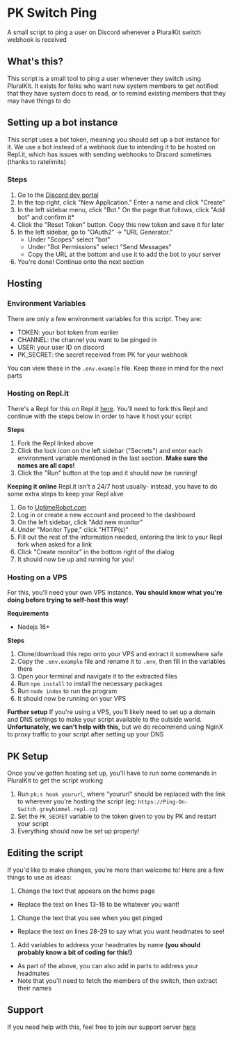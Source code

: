 # PK Switch Ping
A small script to ping a user on Discord whenever a PluralKit switch webhook is received

## What's this?
This script is a small tool to ping a user whenever they switch using PluralKit. It exists for folks who want new system members to get notified that they have system docs to read, or to remind existing members that they may have things to do

## Setting up a bot instance
This script uses a bot token, meaning you should set up a bot instance for it. We use a bot instead of a webhook due to intending it to be hosted on Repl.it, which has issues with sending webhooks to Discord sometimes (thanks to ratelimits)

### Steps
1. Go to the [Discord dev portal](https://discord.com/developers/applications)
1. In the top right, click "New Application." Enter a name and click "Create"
1. In the left sidebar menu, click "Bot." On the page that follows, click "Add bot" and confirm it\*
1. Click the "Reset Token" button. Copy this new token and save it for later
1. In the left sidebar, go to "OAuth2" -> "URL Generator."
	- Under "Scopes" select "bot"
	- Under "Bot Permissions" select "Send Messages"
	- Copy the URL at the bottom and use it to add the bot to your server
1. You're done! Continue onto the next section

## Hosting
### Environment Variables
There are only a few environment variables for this script. They are:
- TOKEN: your bot token from earlier
- CHANNEL: the channel you want to be pinged in
- USER: your user ID on discord
- PK_SECRET: the secret received from PK for your webhook

You can view these in the `.env.example` file. Keep these in mind for the next parts

### Hosting on Repl.it
There's a Repl for this on Repl.it [here](). You'll need to fork this Repl and continue with the steps below in order to have it host your script

**Steps**
1. Fork the Repl linked above
1. Click the lock icon on the left sidebar ("Secrets") and enter each environment variable mentioned in the last section. **Make sure the names are all caps!**
1. Click the "Run" button at the top and it should now be running!

**Keeping it online**
Repl.it isn't a 24/7 host usually- instead, you have to do some extra steps to keep your Repl alive
1. Go to [UptimeRobot.com](https://uptimerobot.com/)
1. Log in or create a new account and proceed to the dashboard
1. On the left sidebar, click "Add new monitor"
1. Under "Monitor Type," click "HTTP(s)"
1. Fill out the rest of the information needed, entering the link to your Repl fork when asked for a link
1. Click "Create monitor" in the bottom right of the dialog
1. It should now be up and running for you!

### Hosting on a VPS
For this, you'll need your own VPS instance. **You should know what you're doing before trying to self-host this way!**

**Requirements**
- Nodejs 16+

**Steps**
1. Clone/download this repo onto your VPS and extract it somewhere safe
1. Copy the `.env.example` file and rename it to `.env`, then fill in the variables there
1. Open your terminal and navigate it to the extracted files
1. Run `npm install` to install the necessary packages
1. Run `node index` to run the program
1. It should now be running on your VPS

**Further setup**
If you're using a VPS, you'll likely need to set up a domain and DNS settings to make your script available to the outside world. **Unfortunately, we can't help with this,** but we do recommend using NginX to proxy traffic to your script after setting up your DNS

## PK Setup
Once you've gotten hosting set up, you'll have to run some commands in PluralKit to get the script working

1. Run `pk;s hook yoururl`, where "yoururl" should be replaced with the link to wherever you're hosting the script (eg: `https://Ping-On-Switch.greyhimmel.repl.co`)
1. Set the `PK_SECRET` variable to the token given to you by PK and restart your script
1. Everything should now be set up properly!

## Editing the script
If you'd like to make changes, you're more than welcome to! Here are a few things to use as ideas:

1. Change the text that appears on the home page
  - Replace the text on lines 13-18 to be whatever you want!
1. Change the text that you see when you get pinged
  - Replace the text on lines 28-29 to say what you want headmates to see!
1. Add variables to address your headmates by name **(you should probably know a bit of coding for this!)**
  - As part of the above, you can also add in parts to address your headmates
  - Note that you'll need to fetch the members of the switch, then extract their names

## Support
If you need help with this, feel free to join our support server [here]()